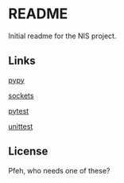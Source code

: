 # README

Initial readme for the NIS project.

## Links

[pypy](http://pypy.org/)

[sockets](https://docs.python.org/2/howto/sockets.html)

[pytest](http://pytest.org/latest/)

[unittest](https://docs.python.org/2/library/unittest.html)

## License

Pfeh, who needs one of these?
